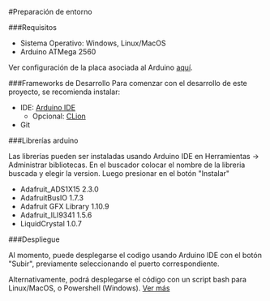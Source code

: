 #Preparación de entorno

###Requisitos
- Sistema Operativo: Windows, Linux/MacOS
- Arduino ATMega 2560

Ver configuración de la placa asociada al Arduino [aquí](../../resources/schematics).

###Frameworks de Desarrollo
Para comenzar con el desarrollo de este proyecto, se recomienda instalar:
- IDE: [Arduino IDE](https://www.arduino.cc/en/software)
  - Opcional: [CLion](https://www.jetbrains.com/es-es/clion/download/)
- Git

###Librerías arduino

Las librerías pueden ser instaladas usando Arduino IDE en Herramientas -> Administrar bibliotecas. En el buscador colocar el nombre de la libreria buscada y elegir la version. Luego presionar en el botón "Instalar"
- Adafruit_ADS1X15 2.3.0
- AdafruitBusIO 1.7.3
- Adafruit GFX Library 1.10.9
- Adafruit_ILI9341 1.5.6
- LiquidCrystal 1.0.7

###Despliegue

Al momento, puede desplegarse el codigo usando Arduino IDE con el botón "Subir", previamente seleccionando el puerto correspondiente.

Alternativamente, podrá desplegarse el código con un script bash para Linux/MacOS, o Powershell (Windows). [Ver más](script-deployment/README.md)

